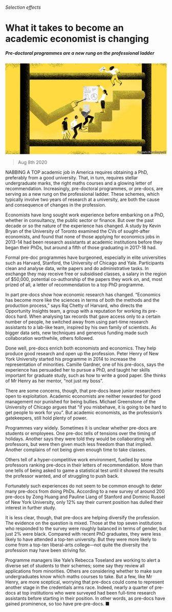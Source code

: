 ###### Selection effects

# What it takes to become an academic economist is changing 

##### Pre-doctoral programmes are a new rung on the professional ladder 

![image](images/20200808_FND001_0.jpg) 

> Aug 8th 2020 

NABBING A TOP academic job in America requires obtaining a PhD, preferably from a good university. That, in turn, requires stellar undergraduate marks, the right maths courses and a glowing letter of recommendation. Increasingly, pre-doctoral programmes, or pre-docs, are serving as a new rung on the professional ladder. These schemes, which typically involve two years of research at a university, are both the cause and consequence of changes in the profession.

Economists have long sought work experience before embarking on a PhD, whether in consultancy, the public sector or finance. But over the past decade or so the nature of the experience has changed. A study by Kevin Bryan of the University of Toronto examined the CVs of sought-after economists, and found that none of those applying for economics jobs in 2013-14 had been research assistants at academic institutions before they began their PhDs, but around a fifth of those graduating in 2017-18 had.


Formal pre-doc programmes have burgeoned, especially in elite universities such as Harvard, Stanford, the University of Chicago and Yale. Participants clean and analyse data, write papers and do administrative tasks. In exchange they may receive free or subsidised classes, a salary in the region of $50,000, potential co-authorship of the papers they work on, and, most prized of all, a letter of recommendation to a top PhD programme.

In part pre-docs show how economic research has changed. “Economics has become more like the sciences in terms of both the methods and the production process,” says Raj Chetty of Harvard, who directs the Opportunity Insights team, a group with a reputation for working its pre-docs hard. When analysing tax records that gave access only to a certain number of people, he switched away from using part-time research assistants to a lab-like team, inspired by his own family of scientists. As bigger data sets, new techniques and generous funding made such collaboration worthwhile, others followed.

Done well, pre-docs enrich both economists and economics. They help produce good research and open up the profession. Peter Henry of New York University started his programme in 2014 to increase the representation of minorities. Camille Gardner, one of his pre-docs, says the experience has persuaded her to pursue a PhD, and taught her skills important for graduate study, such as how to write a good paper. She thinks of Mr Henry as her mentor, “not just my boss”.

There are some concerns, though, that pre-docs leave junior researchers open to exploitation. Academic economists are neither rewarded for good management nor punished for being bullies. Michael Greenstone of the University of Chicago argues that “if you misbehave, it is going to be hard to get people to work for you”. But academic economists, as the profession’s gatekeepers, still hold plenty of power.

Programmes vary widely. Sometimes it is unclear whether pre-docs are students or employees. One pre-doc tells of tensions over the timing of holidays. Another says they were told they would be collaborating with professors, but were then given much less freedom than that implied. Another complains of not being given enough time to take classes.

Others tell of a hyper-competitive work environment, fuelled by some professors ranking pre-docs in their letters of recommendation. More than one tells of being asked to game a statistical test until it showed the results the professor wanted, and of struggling to push back.

Fortunately such experiences do not seem to be common enough to deter many pre-docs from doing PhDs. According to a new survey of around 200 pre-docs by Zong Huang and Pauline Liang of Stanford and Dominic Russel of New York University, only 12% say their current position has dulled their interest in further study.

It is less clear, though, that pre-docs are helping diversify the profession. The evidence on the question is mixed. Those at the top seven institutions who responded to the survey were roughly balanced in terms of gender, but just 2% were black. Compared with recent PhD graduates, they were less likely to have attended a top-ten university. But they were more likely to come from a top-ten liberal-arts college—not quite the diversity the profession may have been striving for.

Programme managers like Yale’s Rebecca Toseland are working to alert a diverse set of students to their schemes; some say they review all applications from minorities. Others are considering whether to make sure undergraduates know which maths courses to take. But a few, like Mr Henry, are more sceptical, worrying that pre-docs could come to represent another stage in the credentials arms race. Indeed, nearly a quarter of pre-docs at top institutions who were surveyed had been full-time research assistants before starting in their position. In other words, as pre-docs have gained prominence, so too have pre-pre-docs. ■

